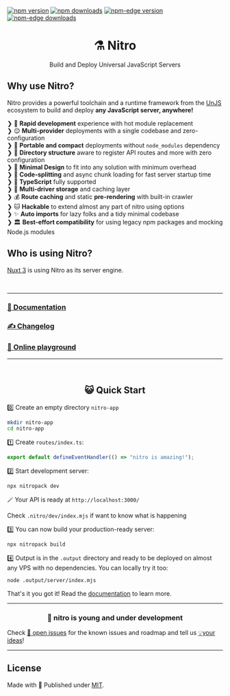[![npm version][npm-version-src]][npm-version-href]
[![npm downloads][npm-downloads-src]][npm-downloads-href]
[![npm-edge version][npm-edge-version-src]][npm-edge-version-href]
[![npm-edge downloads][npm-edge-downloads-src]][npm-edge-downloads-href]

<!-- [![GitHub Actions][github-actions-src]][github-actions-href] [![Codecov][codecov-src]][codecov-href] -->

<h1 align="center">⚗️ Nitro</h1>
<p align="center">Build and Deploy Universal JavaScript Servers</p>

## Why use Nitro?

Nitro provides a powerful toolchain and a runtime framework from the [UnJS](https://github.com/unjs) ecosystem to build and deploy **any JavaScript server, anywhere!**

❯ 🐇 **Rapid development** experience with hot module replacement <br>
❯ 😌 **Multi-provider** deployments with a single codebase and zero-configuration<br>
❯ 💼 **Portable and compact** deployments without `node_modules` dependency <br>
❯ 📁 **Directory structure** aware to register API routes and more with zero configuration <br>
❯ 🤏 **Minimal Design** to fit into any solution with minimum overhead <br>
❯ 🚀 **Code-splitting** and async chunk loading for fast server startup time <br>
❯ 👕 **TypeScript** fully supported <br>
❯ 💾 **Multi-driver storage** and caching layer <br>
❯ 💰 **Route caching** and static **pre-rendering** with built-in crawler <br>
❯ 🐱 **Hackable** to extend almost any part of nitro using options <br>
❯ ✨ **Auto imports** for lazy folks and a tidy minimal codebase <br>
❯ 🏛️ **Best-effort compatibility** for using legacy npm packages and mocking Node.js modules <br>

## Who is using Nitro?

[Nuxt 3](https://v3.nuxtjs.org/guide/concepts/server-engine) is using Nitro as its server engine.

<br>
<hr>
<h3><a href="https://nitro.unjs.io">📖 Documentation</a></h3>
<h3><a href="https://github.com/unjs/nitro/blob/main/CHANGELOG.md">✍️ Changelog</a></h3>
<h3><a href="https://stackblitz.com/github/unjs/nitro/tree/main/examples/hello-world">🏀 Online playground</a></h3>
<hr>
<br>

<h2 align="center">😺 Quick Start</h2>

0️⃣ Create an empty directory `nitro-app`

```bash
mkdir nitro-app
cd nitro-app
```

1️⃣ Create `routes/index.ts`:

```ts [routes/index.ts]
export default defineEventHandler(() => "nitro is amazing!");
```

2️⃣ Start development server:

```bash
npx nitropack dev
```

🪄 Your API is ready at `http://localhost:3000/`

Check `.nitro/dev/index.mjs` if want to know what is happening

3️⃣ You can now build your production-ready server:

```bash
npx nitropack build
```

4️⃣ Output is in the `.output` directory and ready to be deployed on almost any VPS with no dependencies. You can locally try it too:

```bash
node .output/server/index.mjs
```

That's it you got it! Read the [documentation](https://nitro.unjs.io) to learn more.

<hr>
<h3 align="center">🌱 nitro is young and under development</h3>

Check [🐛 open issues](https://github.com/unjs/nitro/issues) for the known issues and roadmap and tell us [💡your ideas](https://github.com/unjs/nitro/discussions/new)!

<hr>

## License

Made with 💛 Published under [MIT](./LICENSE).

<!-- Badges -->

[npm-version-src]: https://flat.badgen.net/npm/v/nitropack?style=flat-square&label=stable
[npm-version-href]: https://npmjs.com/package/nitropack
[npm-downloads-src]: https://flat.badgen.net/npm/dm/nitropack?style=flat-square&label=stable
[npm-downloads-href]: https://npmjs.com/package/nitropack
[npm-edge-version-src]: https://flat.badgen.net/npm/v/nitropack-edge?style=flat-square&label=edge
[npm-edge-version-href]: https://npmjs.com/package/nitropack-edge
[npm-edge-downloads-src]: https://flat.badgen.net/npm/dm/nitropack-edge?style=flat-square&label=edge
[npm-edge-downloads-href]: https://npmjs.com/package/nitropack-edge
[github-actions-src]: https://flat.badgen.net/github/status/unjs/nitro?style=flat-square
[github-actions-href]: https://github.com/unjs/nitro/actions?query=workflow%3Aci
[codecov-src]: https://flat.badgen.net/codecov/c/gh/unjs/nitro/main?style=flat-square
[codecov-href]: https://codecov.io/gh/unjs/nitro
